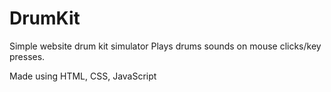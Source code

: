 # DrumKit
Simple website drum kit simulator
Plays drums sounds on mouse clicks/key presses.

Made using HTML, CSS, JavaScript
